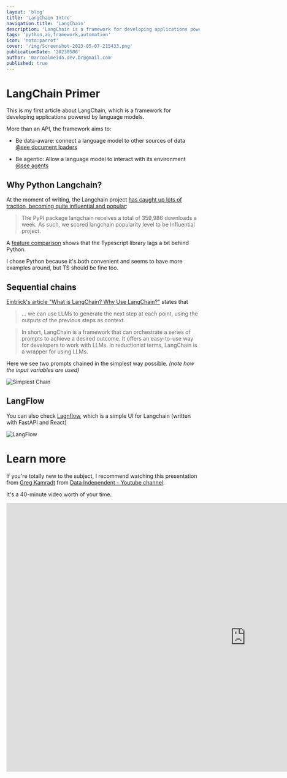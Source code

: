 ```yaml
---
layout: 'blog'
title: 'LangChain Intro'
navigation.title: 'LangChain'
description: 'LangChain is a framework for developing applications powered by language models. It is data-aware: connects a language model to other sources of data.  It is agentic: allows a language model to interact with its environment' 
tags: 'python,ai,framework,automation'
icon: 'noto:parrot'
cover: '/img/Screenshot-2023-05-07-215433.png'
publicationDate: '20230506'
author: 'marcoalmeida.dev.br@gmail.com'
published: true
---
```


# LangChain Primer

This is my first article about LangChain, which is a framework for developing applications powered by language models.

More than an API, the framework aims to:

- Be data-aware: connect a language model to other sources of data [@see document loaders](https://docs.langchain.com/docs/components/indexing/document-loaders)

- Be agentic: Allow a language model to interact with its environment [@see agents](https://docs.langchain.com/docs/components/agents/)

## Why Python Langchain?

At the moment of writing, the Langchain project [has caught up lots of traction, becoming quite influential and popular](https://snyk.io/advisor/python/langchain):

> The PyPI package langchain receives a total of 359,986 downloads a week. As such, we scored langchain popularity level to be Influential project.

A [feature comparison](https://langchain.com/features.html) shows that the Typescript library lags a bit behind Python.

I chose Python because it's both convenient and seems to have more examples around, but TS should be fine too.

## Sequential chains

[Einblick's article "What is LangChain? Why Use LangChain?"](https://www.einblick.ai/blog/what-is-langchain-why-use-it/) states that 

> ... we can use LLMs to generate the next step at each point, using the outputs of the previous steps as context.

> In short, LangChain is a framework that can orchestrate a series of prompts to achieve a desired outcome. It offers an easy-to-use way for developers to work with LLMs. In reductionist terms, LangChain is a wrapper for using LLMs.
>

Here we see two prompts chained in the simplest way possible.  *(note how the input variables are used)*

![Simplest Chain](/img/Screenshot-2023-05-07-215433.png)

## LangFlow

You can also check [Lagnflow](https://github.com/logspace-ai/langflow), which is a simple UI for Langchain (written with FastAPI and React)

![LangFlow](/img/langflow-demo.gif)



# Learn more

If you're totally new to the subject, I recommend watching this presentation from [Greg Kamradt](https://twitter.com/GregKamradt) from [Data Independent - Youtube channel](https://www.youtube.com/@DataIndependent).

It's a 40-minute video worth of your time.

<iframe width="1248" height="702" src="https://www.youtube.com/embed/2xxziIWmaSA" title="The LangChain Cookbook - Beginner Guide To 7 Essential Concepts" frameborder="0" allow="accelerometer; autoplay; clipboard-write; encrypted-media; gyroscope; picture-in-picture; web-share" allowfullscreen></iframe>








